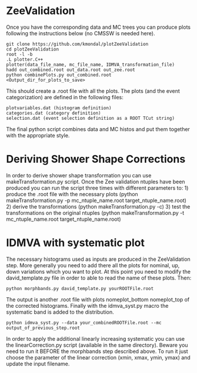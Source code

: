 ZeeValidation
===============

Once you have the corresponding data and MC trees you can produce plots following the instructions below (no CMSSW is needed here).

```
git clone https://github.com/kmondal/plotZeeValidation
cd plotZeeValidation
root -l -b
.L plotter.C++
plotter(data_file_name, mc_file_name, IDMVA_transformation_file)
hadd out_combined.root out_data.root out_zee.root
python combinePlots.py out_combined.root <Output_dir_for_plots_to_save>
```

This should create a .root file with all the plots. The plots (and the event categorization) are defined in the following files:

    plotvariables.dat (histogram definition)
    categories.dat (category definition)
    selection.dat (event selection definition as a ROOT TCut string)

The final python script combines data and MC histos and put them together with the appropriate style.

Deriving Shower Shape Corrections
=======================================

In order to derive shower shape transformation you can use makeTransformation.py script. Once the Zee validation ntuples have been produced you can 
run the script three times with different parameters to: 1) produce the .root file with the necessary plots (python makeTransformation.py -p 
mc_ntuple_name.root target_ntuple_name.root) 2) derive the transformations (python makeTransformation.py -c) 3) test the transformations on the 
original ntuples (python makeTransformation.py -t mc_ntuple_name.root target_ntuple_name.root)

IDMVA with systematic plot
==========================


The necessary histograms used as inputs are produced in the ZeeValidation step. More generally you need to add there all the plots for nominal, up, down variations which you want to plot. At this point you need to modify the david_template.py file in order to able to read the name of these plots. Then:

```
python morphbands.py david_template.py yourROOTFile.root
```

The output is another .root file with plots nomeplot_bottom nomeplot_top of the corrected histograms. Finally with the idmva_syst.py macro the systematic band is added to the distribution.

```
python idmva_syst.py --data your_combinedROOTFile.root --mc output_of_previous_step.root
```

In order to apply the additional linearly increasing systematic you can use the linearCorrection.py script (available in the same directory). Beware you need to run it BEFORE the morphbands step described above. To run it just choose the parameter of the linear correction (xmin, xmax, ymin, ymax) and update the input filename.